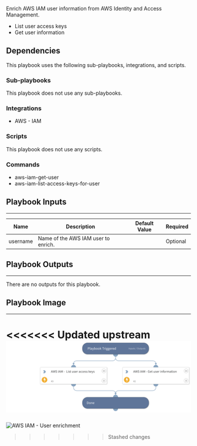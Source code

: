 Enrich AWS IAM user information from AWS Identity and Access Management.
- List user access keys
- Get user information


## Dependencies
This playbook uses the following sub-playbooks, integrations, and scripts.

### Sub-playbooks
This playbook does not use any sub-playbooks.

### Integrations
* AWS - IAM

### Scripts
This playbook does not use any scripts.

### Commands
* aws-iam-get-user
* aws-iam-list-access-keys-for-user

## Playbook Inputs
---

| **Name** | **Description** | **Default Value** | **Required** |
| --- | --- | --- | --- |
| username | Name of the AWS IAM user to enrich. |  | Optional |

## Playbook Outputs
---
There are no outputs for this playbook.

## Playbook Image
---
<<<<<<< Updated upstream
![AWS IAM - User enrichment](https://raw.githubusercontent.com/demisto/content/e77df420e17966a544c5659eafe975edfa84b2bf/Packs/AWS-IAM/doc_files/AWS_IAM_user_enrichment.png)
=======
![AWS IAM - User enrichment](../doc_files/AWS_IAM_user_enrichment.png)
>>>>>>> Stashed changes
